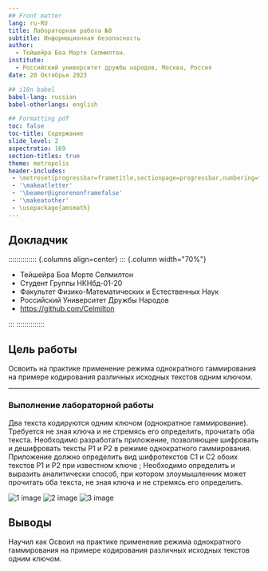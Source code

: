 ```yaml
---
## Front matter
lang: ru-RU
title: Лабораторная работа №8
subtitle: Информационная безопасность
author:
  - Тейшейра Боа Морте Селмилтон.
institute:
  - Российский университет дружбы народов, Москва, Россия
date: 20 Октябрья 2023

## i18n babel
babel-lang: russian
babel-otherlangs: english

## Formatting pdf
toc: false
toc-title: Содержание
slide_level: 2
aspectratio: 169
section-titles: true
theme: metropolis
header-includes:
 - \metroset{progressbar=frametitle,sectionpage=progressbar,numbering=fraction}
 - '\makeatletter'
 - '\beamer@ignorenonframefalse'
 - '\makeatother'
 - \usepackage{amsmath}
---
```



## Докладчик

:::::::::::::: {.columns align=center}
::: {.column width="70%"}

* Тейшейра Боа Морте Селмилтон
* Студент Группы НКНбд-01-20
* Факультет Физико-Математических и Естественных Наук
* Российский Университет Дружбы Народов
* <https://github.com/Celmilton>

:::
::::::::::::::

## Цель работы

Освоить на практике применение режима однократного гаммирования на примере кодирования различных исходных текстов одним ключом.
****


### Выполнение лабораторной работы

Два текста кодируются одним ключом (однократное гаммирование).
Требуется не зная ключа и не стремясь его определить, прочитать оба текста. Необходимо разработать приложение, позволяющее шифровать и дешифровать тексты P1 и P2 в режиме однократного гаммирования. Приложение должно определить вид шифротекстов C1 и C2 обоих текстов P1 и
P2 при известном ключе ; Необходимо определить и выразить аналитически способ, при котором злоумышленник может прочитать оба текста, не
зная ключа и не стремясь его определить.


![1 image](image/imag1.png)
![2 image](image/imag2.png)
![3 image](image/imag3.png)

## Выводы

Научил как Освоил на практике применение режима однократного гаммирования на примере кодирования различных исходных текстов одним ключом.